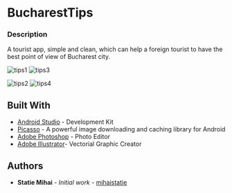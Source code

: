 # BucharestTips

### Description

A tourist app, simple and clean, which can help a foreign tourist to have the best point of view of Bucharest city.


![tips1](https://user-images.githubusercontent.com/57944914/69242528-b444ae80-0ba9-11ea-989d-23115b8c3143.jpg)   ![tips3](https://user-images.githubusercontent.com/57944914/69242647-fb32a400-0ba9-11ea-93d3-6f5656f7770d.jpg)

![tips2](https://user-images.githubusercontent.com/57944914/69242685-0ab1ed00-0baa-11ea-9280-29fd5d723c7a.jpg) ![tips4](https://user-images.githubusercontent.com/57944914/69242692-0f76a100-0baa-11ea-9e9d-2fdd3399e170.jpg)

## Built With

* [Android Studio](https://developer.android.com/studio/) - Development Kit
* [Picasso](https://github.com/square/picasso) - A powerful image downloading and caching library for Android
* [Adobe Photoshop](https://www.adobe.com/ro/creativecloud.html) - Photo Editor
* [Adobe Illustrator](https://www.adobe.com/ro/creativecloud.html)- Vectorial Graphic Creator


## Authors

* **Statie Mihai** - *Initial work* - [mihaistatie](https://github.com/mihaistatie)

